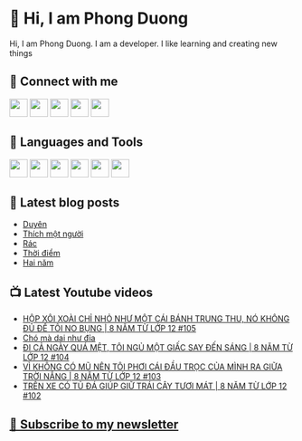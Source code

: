 # 👋 Hi, I am Phong Duong

Hi, I am Phong Duong. I am a developer. I like learning and creating new things

## 🔗 Connect with me
[<img height="32" width="32" src="https://cdn.jsdelivr.net/npm/simple-icons@v3/icons/youtube.svg" />](https://www.youtube.com/channel/UCXykqt3V2-9bYXKWZRcH0rA)
[<img height="32" width="32" src="https://cdn.jsdelivr.net/npm/simple-icons@v3/icons/instagram.svg" />](https://www.instagram.com/phongduonglh)
[<img height="32" width="32" src="https://cdn.jsdelivr.net/npm/simple-icons@v3/icons/twitter.svg" />](https://twitter.com/phongduonglh)
[<img height="32" width="32" src="https://cdn.jsdelivr.net/npm/simple-icons@v3/icons/facebook.svg" />](https://www.facebook.com/phongduonglh)
[<img height="32" width="32" src="https://cdn.jsdelivr.net/npm/simple-icons@v3/icons/linkedin.svg" />](https://www.linkedin.com/in/phongduonglh)

## 🧰 Languages and Tools

[<img height="32" width="32" src="https://cdn.jsdelivr.net/npm/simple-icons@v3/icons/javascript.svg" />](javascript)
[<img height="32" width="32" src="https://cdn.jsdelivr.net/npm/simple-icons@v3/icons/html5.svg" />](html5)
[<img height="32" width="32" src="https://cdn.jsdelivr.net/npm/simple-icons@v3/icons/css3.svg" />](css3)
[<img height="32" width="32" src="https://cdn.jsdelivr.net/npm/simple-icons@v3/icons/node-dot-js.svg" />](nodejs)
[<img height="32" width="32" src="https://cdn.jsdelivr.net/npm/simple-icons@v3/icons/react.svg" />](react)
[<img height="32" width="32" src="https://cdn.jsdelivr.net/npm/simple-icons@v3/icons/vue-dot-js.svg" />](vue)

## 📝 Latest blog posts

<!-- BLOG-POST-LIST:START -->
- [Duyên](https://phongduong.dev/blog/2021/08/duyen/)
- [Thích một người](https://phongduong.dev/blog/2021/08/thich-mot-nguoi/)
- [Rác](https://phongduong.dev/blog/2021/08/rac/)
- [Thời điểm](https://phongduong.dev/blog/2021/08/thoi-diem/)
- [Hai năm](https://phongduong.dev/blog/2021/08/hai-nam/)
<!-- BLOG-POST-LIST:END -->

## 📺 Latest Youtube videos

<!-- YOUTUBE-VIDEO-LIST:START -->
- [HỘP XÔI XOÀI CHỈ NHỎ NHƯ MỘT CÁI BÁNH TRUNG THU, NÓ KHÔNG ĐỦ ĐỂ TÔI NO BỤNG | 8 NĂM TỪ LỚP 12 #105](https://www.youtube.com/watch?v=jkGgjMhHDR4)
- [Chó mà dai như đỉa](https://www.youtube.com/watch?v=-eU1-v9izGw)
- [ĐI CẢ NGÀY QUÁ MỆT, TÔI NGỦ MỘT GIẤC SAY ĐẾN SÁNG | 8 NĂM TỪ LỚP 12 #104](https://www.youtube.com/watch?v=ZB5jVkpF8xU)
- [VÌ KHÔNG CÓ MŨ NÊN TÔI PHƠI CÁI ĐẦU TRỌC CỦA MÌNH RA GIỮA TRỜI NẮNG | 8 NĂM TỪ LỚP 12 #103](https://www.youtube.com/watch?v=MNkXrXwDQsI)
- [TRÊN XE CÓ TỦ ĐÁ GIÚP GIỮ TRÁI CÂY TƯƠI MÁT | 8 NĂM TỪ LỚP 12 #102](https://www.youtube.com/watch?v=0yLmdyq58V0)
<!-- YOUTUBE-VIDEO-LIST:END -->

## [💌 Subscribe to my newsletter](https://koogio.substack.com/)
